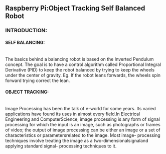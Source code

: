 <h2>Raspberry Pi:Object Tracking Self Balanced Robot
<p>
<h3>INTRODUCTION:
</h3>
<h4>
SELF BALANCING:
</h4>
<br>
The basics behind a balancing robot is based on the Inverted Pendulum concept. The goal is to have a control algorithm called Proportional Integral Derivative (PID) to keep the robot balanced by trying to keep the wheels under the center of gravity. Eg. If the robot leans forwards, the wheels spin forward trying correct the lean.
<br>
<h4>
OBJECT TRACKING:
</h4>
<br>
Image Processing has been the talk of e-world for some years. Its varied applications have found its uses in almost every field.In Electrical Engineering and ComputerScience, image processing is any form of signal processing for which the input is an image, such as photographs or frames of video; the output of image processing can be either an image or a set of characteristics or parametersrelated to the image. Most image- processing techniques involve treating the image as a two-dimensionalsignaland applying standard signal- processing techniques to it.
</p>
